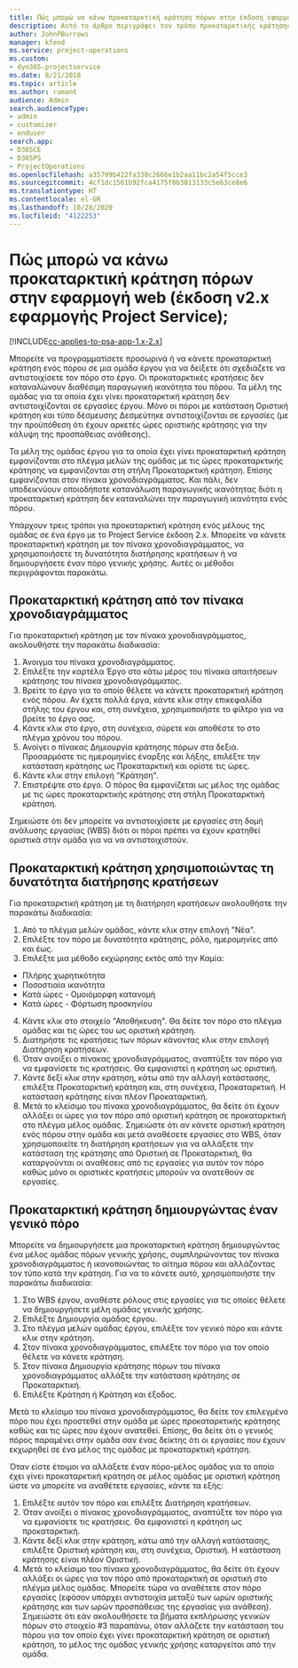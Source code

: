 ```yaml
---
title: Πώς μπορώ να κάνω προκαταρκτική κράτηση πόρων στην έκδοση εφαρμογής 2.x;
description: Αυτό το άρθρο περιγράφει τον τρόπο προκαταρκτικής κράτησης μελών ομάδας έργου με το Project Service.
author: JohnPBurrows
manager: kfend
ms.service: project-operations
ms.custom:
- dyn365-projectservice
ms.date: 8/21/2018
ms.topic: article
ms.author: rumant
audience: Admin
search.audienceType:
- admin
- customizer
- enduser
search.app:
- D365CE
- D365PS
- ProjectOperations
ms.openlocfilehash: a35799b422fa338c2666e1b2aa11bc2a54f5cce3
ms.sourcegitcommit: 4cf1dc1561b92fca4175f0b3813133c5e63ce8e6
ms.translationtype: HT
ms.contentlocale: el-GR
ms.lasthandoff: 10/28/2020
ms.locfileid: "4122253"
---
```

# <a name="how-do-i-soft-book-resources-in-the-web-app-project-service-app-v2x"></a>Πώς μπορώ να κάνω προκαταρκτική κράτηση πόρων στην εφαρμογή web (έκδοση v2.x εφαρμογής Project Service);

[!INCLUDE[cc-applies-to-psa-app-1.x-2.x](../includes/cc-applies-to-psa-app-1x-2x.md)]

Μπορείτε να προγραμματίσετε προσωρινά ή να κάνετε προκαταρκτική κράτηση ενός πόρου σε μια ομάδα έργου για να δείξετε ότι σχεδιάζετε να αντιστοιχίσετε τον πόρο στο έργο. Οι προκαταρκτικές κρατήσεις δεν καταναλώνουν διαθέσιμη παραγωγική ικανότητα του πόρου. Τα μέλη της ομάδας για τα οποία έχει γίνει προκαταρκτική κράτηση δεν αντιστοιχίζονται σε εργασίες έργου. Μόνο οι πόροι με κατάσταση Οριστική κράτηση και τύπο δέσμευσης Δεσμεύτηκε αντιστοιχίζονται σε εργασίες (με την προϋπόθεση ότι έχουν αρκετές ώρες οριστικής κράτησης για την κάλυψη της προσπάθειας ανάθεσης).

Τα μέλη της ομάδας έργου για τα οποία έχει γίνει προκαταρκτική κράτηση εμφανίζονται στο πλέγμα μελών της ομάδας με τις ώρες προκαταρκτικής κράτησης να εμφανίζονται στη στήλη Προκαταρκτική κράτηση. Επίσης εμφανίζονται στον πίνακα χρονοδιαγράμματος. Και πάλι, δεν υποδεικνύουν οποιοδήποτε κατανάλωση παραγωγικής ικανότητας διότι η προκαταρκτική κράτηση δεν καταναλώνει την παραγωγική ικανότητα ενός πόρου.

Υπάρχουν τρεις τρόποι για προκαταρκτική κράτηση ενός μέλους της ομάδας σε ένα έργο με το Project Service έκδοση 2.x. Μπορείτε να κάνετε προκαταρκτική κράτηση με τον πίνακα χρονοδιαγράμματος, να χρησιμοποιήσετε τη δυνατότητα διατήρησης κρατήσεων ή να δημιουργήσετε έναν πόρο γενικής χρήσης. Αυτές οι μέθοδοι περιγράφονται παρακάτω.

## <a name="soft-book-with-the-schedule-board"></a>Προκαταρκτική κράτηση από τον πίνακα χρονοδιαγράμματος

Για προκαταρκτική κράτηση με τον πίνακα χρονοδιαγράμματος, ακολουθήστε την παρακάτω διαδικασία: 
1. Άνοιγμα του πίνακα χρονοδιαγράμματος.
2. Επιλέξτε την καρτέλα Έργο στο κάτω μέρος του πίνακα απαιτήσεων κράτησης του πίνακα χρονοδιαγράμματος.
3. Βρείτε το έργο για το οποίο θέλετε να κάνετε προκαταρκτική κράτηση ενός πόρου. Αν έχετε πολλά έργα, κάντε κλικ στην επικεφαλίδα στήλης του έργου και, στη συνέχεια, χρησιμοποιήστε το φίλτρο για να βρείτε το έργο σας.
4. Κάντε κλικ στο έργο, στη συνέχεια, σύρετε και αποθέστε το στο πλέγμα χρόνου του πόρου.
5. Ανοίγει ο πίνακας Δημιουργία κράτησης πόρων στα δεξιά. Προσαρμόστε τις ημερομηνίες έναρξης και λήξης, επιλέξτε την κατάσταση κράτησης ως Προκαταρκτική και ορίστε τις ώρες. 
6. Κάντε κλικ στην επιλογή "Κράτηση".
7. Επιστρέψτε στο έργο. Ο πόρος θα εμφανίζεται ως μέλος της ομάδας με τις ώρες προκαταρκτικής κράτησης στη στήλη Προκαταρκτική κράτηση.

Σημειώστε ότι δεν μπορείτε να αντιστοιχίσετε με εργασίες στη δομή ανάλυσης εργασίας (WBS) διότι οι πόροι πρέπει να έχουν κρατηθεί οριστικά στην ομάδα για να να αντιστοιχιστούν.

## <a name="soft-book-using-the-maintain-bookings-feature"></a>Προκαταρκτική κράτηση χρησιμοποιώντας τη δυνατότητα διατήρησης κρατήσεων

Για προκαταρκτική κράτηση με τη διατήρηση κρατήσεων ακολουθήστε την παρακάτω διαδικασία:
1. Από το πλέγμα μελών ομάδας, κάντε κλικ στην επιλογή "Νέα".
2. Επιλέξτε τον πόρο με δυνατότητα κράτησης, ρόλο, ημερομηνίες από και έως.
3. Επιλέξτε μια μέθοδο εκχώρησης εκτός από την Καμία:
- Πλήρης χωρητικότητα
- Ποσοστιαία ικανότητα
- Κατά ώρες - Ομοιόμορφη κατανομή
- Κατά ώρες - Φόρτωση προσκηνίου
4. Κάντε κλικ στο στοιχείο "Αποθήκευση". Θα δείτε τον πόρο στο πλέγμα ομάδας και τις ώρες του ως οριστική κράτηση.
5. Διατηρήστε τις κρατήσεις των πόρων κάνοντας κλικ στην επιλογή Διατήρηση κρατήσεων.
6. Όταν ανοίξει ο πίνακας χρονοδιαγράμματος, αναπτύξτε τον πόρο για να εμφανίσετε τις κρατήσεις. Θα εμφανιστεί η κράτηση ως οριστική.
7. Κάντε δεξί κλικ στην κράτηση, κάτω από την αλλαγή κατάστασης, επιλέξτε Προκαταρκτική κράτηση και, στη συνέχεια, Προκαταρκτική. Η κατάσταση κράτησης είναι πλέον Προκαταρκτική.
8. Μετά το κλείσιμο του πίνακα χρονοδιαγράμματος, θα δείτε ότι έχουν αλλάξει οι ώρες για τον πόρο από οριστική κράτηση σε προκαταρκτική στο πλέγμα μέλος ομάδας.
Σημειώστε ότι αν κάνετε οριστική κράτηση ενός πόρου στην ομάδα και μετά αναθέσετε εργασίες στο WBS, όταν χρησιμοποιείτε τη διατήρηση κρατήσεων για να αλλάξετε την κατάσταση της κράτησης από Οριστική σε Προκαταρκτική, θα καταργούνται οι αναθέσεις από τις εργασίες για αυτόν τον πόρο καθώς μόνο οι οριστικές κρατήσεις μπορούν να ανατεθούν σε εργασίες.

## <a name="soft-book-by-creating-a-generic-resource"></a>Προκαταρκτική κράτηση δημιουργώντας έναν γενικό πόρο

Μπορείτε να δημιουργήσετε μια προκαταρκτική κράτηση δημιουργώντας ένα μέλος ομάδας πόρων γενικής χρήσης, συμπληρώνοντας τον πίνακα χρονοδιαγράμματος ή ικανοποιώντας το αίτημα πόρου και αλλάζοντας τον τύπο κατά την κράτηση.
Για να το κάνετε αυτό, χρησιμοποιήστε την παρακάτω διαδικασία:

1. Στο WBS έργου, αναθέστε ρόλους στις εργασίες για τις οποίες θέλετε να δημιουργήσετε μέλη ομάδας γενικής χρήσης.
2. Επιλέξτε Δημιουργία ομάδας έργου.
3. Στο πλέγμα μελών ομάδας έργου, επιλέξτε τον γενικό πόρο και κάντε κλικ στην κράτηση.
4. Στον πίνακα χρονοδιαγράμματος, επιλέξτε τον πόρο για τον οποίο θέλετε να κάνετε κράτηση.
5. Στον πίνακα Δημιουργία κράτησης πόρων του πίνακα χρονοδιαγράμματος αλλάξτε την κατάσταση κράτησης σε Προκαταρκτική.
6. Επιλέξτε Κράτηση ή Κράτηση και έξοδος.

Μετά το κλείσιμο του πίνακα χρονοδιαγράμματος, θα δείτε τον επιλεγμένο πόρο που έχει προστεθεί στην ομάδα με ώρες προκαταρκτικής κράτησης καθώς και τις ώρες που έχουν ανατεθεί. Επίσης, θα δείτε ότι ο γενικός πόρος παραμένει στην ομάδα σαν ένας δείκτης ότι οι εργασίες που έχουν εκχωρηθεί σε ένα μέλος της ομάδας με προκαταρκτική κράτηση.

Όταν είστε έτοιμοι να αλλάξετε έναν πόρο-μέλος ομάδας για το οποίο έχει γίνει προκαταρκτική κράτηση σε μέλος ομάδας με οριστική κράτηση ώστε να μπορείτε να αναθέτετε εργασίες, κάντε τα εξής:

1. Επιλέξτε αυτόν τον πόρο και επιλέξτε Διατήρηση κρατήσεων.
2. Όταν ανοίξει ο πίνακας χρονοδιαγράμματος, αναπτύξτε τον πόρο για να εμφανίσετε τις κρατήσεις. Θα εμφανιστεί η κράτηση ως προκαταρκτική.
3. Κάντε δεξί κλικ στην κράτηση, κάτω από την αλλαγή κατάστασης, επιλέξτε Οριστική κράτηση και, στη συνέχεια, Οριστική. Η κατάσταση κράτησης είναι πλέον Οριστική.
4. Μετά το κλείσιμο του πίνακα χρονοδιαγράμματος, θα δείτε ότι έχουν αλλάξει οι ώρες για τον πόρο από προκαταρκτική σε οριστική στο πλέγμα μέλος ομάδας. Μπορείτε τώρα να αναθέτετε στον πόρο εργασίες (εφόσον υπάρχει αντιστοιχία μεταξύ των ωρών οριστικής κράτησης και των ωρών προσπάθειας της εργασίας για ανάθεση). Σημειώστε ότι εάν ακολουθήσετε τα βήματα εκπλήρωσης γενικών πόρων στο στοιχείο #3 παραπάνω, όταν αλλάζετε την κατάσταση του πόρου για τον οποίο έχει γίνει προκαταρκτική κράτηση σε οριστική κράτηση, το μέλος της ομάδας γενικής χρήσης καταργείται από την ομάδα.
